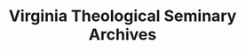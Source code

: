 ---
layout: repo
title: "Virginia Theological Seminary Archives"
id: 16092
permalink: repos/16092/
---